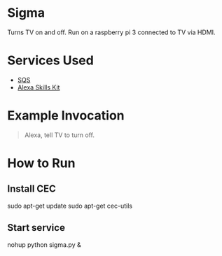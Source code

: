 # Sigma
Turns TV on and off. Run on a raspberry pi 3 connected to TV via HDMI.

# Services Used
* [SQS](https://console.aws.amazon.com/sqs/home)
* [Alexa Skills Kit](https://developer.amazon.com/edw/home.html#/skills/list)

# Example Invocation
> Alexa, tell TV to turn off.

# How to Run

## Install CEC
sudo apt-get update
sudo apt-get cec-utils

## Start service
nohup python sigma.py &

